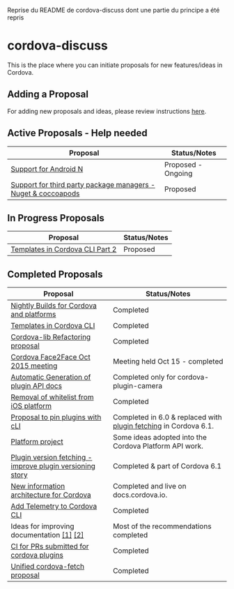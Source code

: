 Reprise du README de cordova-discuss dont une partie du principe a été repris

# cordova-discuss
This is the place where you can initiate proposals for new features/ideas in Cordova.

## Adding a Proposal
For adding new proposals and ideas, please review instructions [here](https://github.com/apache/cordova-discuss/blob/master/proposals/README.md).

## Active Proposals - Help needed

| Proposal | Status/Notes
|----------|-------------------
| [Support for Android N](proposals/android-n-support.md) | Proposed - Ongoing
| [Support for third party package managers - Nuget & coccoapods](proposals/ThirdPartyPackageManagers.md) | Proposed |

## In Progress Proposals
| Proposal | Status/Notes
|----------|-------------------
| [Templates in Cordova CLI Part 2](https://github.com/cordova/cordova-discuss/pull/49) | Proposed |


## Completed Proposals
| Proposal | Status/Notes
|----------|-------------------
| [Nightly Builds for Cordova and platforms](proposals/NightlyBuilds.md) | Completed |
| [Templates in Cordova CLI](proposals/CLI-Templates.md) | Completed |
| [Cordova-lib Refactoring proposal](proposals/cordova-lib%20refactoring/Cordova-lib%20refactoring%20proposal.md) | Completed |
| [Cordova Face2Face Oct 2015 meeting](proposals/Face2Face-Oct15.md) | Meeting held Oct 15 - completed |
| [Automatic Generation of plugin API docs](proposals/ImprovedDocumentationGenerator.md) | Completed only for cordova-plugin-camera |
| [Removal of whitelist from iOS platform](proposals/ios-whitelist-removal.md) | Completed
| [Proposal to pin plugins with cLI](proposals/pinningAndVersioning.md) | Completed in 6.0 & replaced with [plugin fetching](proposals/plugin-version-fetching.md) in Cordova 6.1.
| [Platform project](proposals/PlatformProject.md) | Some ideas adopted into the Cordova Platform API work.
| [Plugin version fetching - improve plugin versioning story](proposals/plugin-version-fetching.md) | Completed & part of Cordova 6.1
| [New information architecture for Cordova](proposals/NewInformationArchitecture.md) | Completed and live on docs.cordova.io.
| [Add Telemetry to Cordova CLI](proposals/Telemetry.md) | Completed
| Ideas for improving documentation [[1]](proposals/ImprovedDocumentation.md) [[2]](proposals/ImproveCordovaDocumentation.md) | Most of the recommendations completed |
| [CI for PRs submitted for cordova plugins](proposals/ci-for-plugin-prs.md) | Completed
| [Unified cordova-fetch proposal](https://github.com/cordova/cordova-discuss/blob/master/proposals/fetching.md) | Completed


